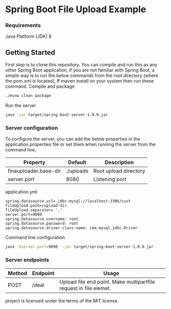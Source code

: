 # Spring Boot File Upload Example #



### Requirements

Java Platform (JDK) 8 
## Getting Started

First step is to clone this repository. You can compile and run this as any other Spring Boot application, if you are
not familiar with Spring Boot, a simple way is to run the below commands from the root directory (where the pom.xml is located),
If maven install on your system then run these command.
Compile and package
```bash
./mvnw clean package
```
Run the server
```bash
java -jar target/spring-boot-server-1.0.0.jar
```
 
### Server configuration

To configure the server, you can add the below properties in the application.properties file or set them 
when running the server from the command line,

Property | Default | Description
---------|---------|-------------
fineuploader.base-dir|./uploads|Root upload directory
server.port|8080|Listening port


application.yml
```properties
spring.datasource.url= jdbc:mysql://localhost:3306/cust
fileUpload.path=/upload-dir
fileUpload.separator= ','
server.port=9090
spring.datasource.username: root
spring.datasource.password: root
spring.datasource.driver-class-name: com.mysql.jdbc.Driver
```

Command line configuration
```bash
java -Dserver.port=9090  -jar target/spring-boot-server-1.0.0.jar
```

### Server endpoints
Method | Endpoint | Usage
-------|----------|-------
POST|/deal|Upload file end point.  Make multipartfile request in file elemet.


project is licensed under the terms of the MIT license.
